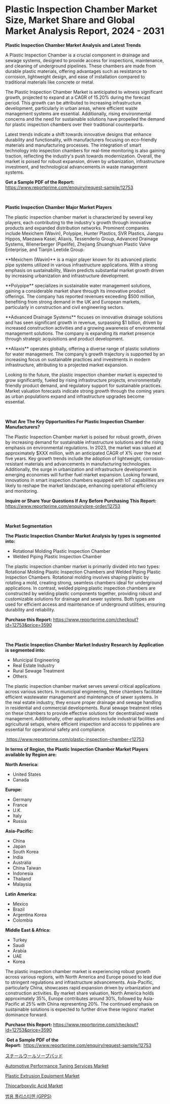 <p><h1>Plastic Inspection Chamber Market Size, Market Share and Global Market Analysis Report, 2024 - 2031</h1></p><p><strong>Plastic Inspection Chamber Market Analysis and Latest Trends</strong></p>
<p><p>A Plastic Inspection Chamber is a crucial component in drainage and sewage systems, designed to provide access for inspections, maintenance, and cleaning of underground pipelines. These chambers are made from durable plastic materials, offering advantages such as resistance to corrosion, lightweight design, and ease of installation compared to traditional materials like concrete or metal. </p><p>The Plastic Inspection Chamber Market is anticipated to witness significant growth, projected to expand at a CAGR of 15.20% during the forecast period. This growth can be attributed to increasing infrastructure development, particularly in urban areas, where efficient waste management systems are essential. Additionally, rising environmental concerns and the need for sustainable solutions have propelled the demand for plastic inspection chambers over their traditional counterparts. </p><p>Latest trends indicate a shift towards innovative designs that enhance durability and functionality, with manufacturers focusing on eco-friendly materials and manufacturing processes. The integration of smart technology into inspection chambers for real-time monitoring is also gaining traction, reflecting the industry's push towards modernization. Overall, the market is poised for robust expansion, driven by urbanization, infrastructure investment, and technological advancements in waste management systems.</p></p>
<p><strong>Get a Sample PDF of the Report:&nbsp;</strong> <a href="https://www.reportprime.com/enquiry/request-sample/12753">https://www.reportprime.com/enquiry/request-sample/12753</a></p>
<p>&nbsp;</p>
<p><strong>Plastic Inspection Chamber Major Market Players</strong></p>
<p><p>The plastic inspection chamber market is characterized by several key players, each contributing to the industry's growth through innovative products and expanded distribution networks. Prominent companies include Mexichem (Wavin), Polypipe, Hunter Plastics, SVR Plastics, Jiangsu Hippos, Maezawa Kasei, Aliaxis, Tessenderlo Group, Advanced Drainage Systems, Wienerberger (Pipelife), Zhejiang Shuanghuan Plastic Valve Enterprise, and Tianjin Leetide Group.</p><p>**Mexichem (Wavin)** is a major player known for its advanced plastic pipe systems utilized in various infrastructure applications. With a strong emphasis on sustainability, Wavin predicts substantial market growth driven by increasing urbanization and infrastructure development.</p><p>**Polypipe** specializes in sustainable water management solutions, gaining a considerable market share through its innovative product offerings. The company has reported revenues exceeding $500 million, benefiting from strong demand in the UK and European markets, particularly in construction and civil engineering sectors.</p><p>**Advanced Drainage Systems** focuses on innovative drainage solutions and has seen significant growth in revenue, surpassing $1 billion, driven by increased construction activities and a growing awareness of environmental management solutions. The company is expanding its market presence through strategic acquisitions and product development.</p><p>**Aliaxis** operates globally, offering a diverse range of plastic solutions for water management. The company’s growth trajectory is supported by an increasing focus on sustainable practices and investments in modern infrastructure, attributing to a projected market expansion.</p><p>Looking to the future, the plastic inspection chamber market is expected to grow significantly, fueled by rising infrastructure projects, environmentally friendly product demand, and regulatory support for sustainable practices. Market valuation forecasts indicate strong growth through the coming years as urban populations expand and infrastructure upgrades become essential.</p></p>
<p>&nbsp;</p>
<p><strong>What Are The Key Opportunities For Plastic Inspection Chamber Manufacturers?</strong></p>
<p><p>The Plastic Inspection Chamber market is poised for robust growth, driven by increasing demand for sustainable infrastructure solutions and the rising emphasis on environmental regulations. In 2023, the market was valued at approximately $XXX million, with an anticipated CAGR of X% over the next five years. Key growth trends include the adoption of lightweight, corrosion-resistant materials and advancements in manufacturing technologies. Additionally, the surge in urbanization and infrastructure development in emerging economies will further fuel market expansion. Looking forward, innovations in smart inspection chambers equipped with IoT capabilities are likely to reshape the market landscape, enhancing operational efficiency and monitoring.</p></p>
<p><strong>Inquire or Share Your Questions If Any Before Purchasing This Report:</strong> <a href="https://www.reportprime.com/enquiry/pre-order/12753">https://www.reportprime.com/enquiry/pre-order/12753</a></p>
<p>&nbsp;</p>
<p><strong>Market Segmentation</strong></p>
<p><strong>The Plastic Inspection Chamber Market Analysis by types is segmented into:</strong></p>
<p><ul><li>Rotational Molding Plastic Inspection Chamber</li><li>Welded Piping Plastic Inspection Chamber</li></ul></p>
<p><p>The plastic inspection chamber market is primarily divided into two types: Rotational Molding Plastic Inspection Chambers and Welded Piping Plastic Inspection Chambers. Rotational molding involves shaping plastic by rotating a mold, creating strong, seamless chambers ideal for underground applications. In contrast, welded piping plastic inspection chambers are constructed by welding plastic components together, providing robust and customizable solutions for drainage and sewer systems. Both types are used for efficient access and maintenance of underground utilities, ensuring durability and reliability.</p></p>
<p><strong>Purchase this Report:&nbsp;</strong><a href="https://www.reportprime.com/checkout?id=12753&price=3590">https://www.reportprime.com/checkout?id=12753&price=3590</a></p>
<p>&nbsp;</p>
<p><strong>The Plastic Inspection Chamber Market Industry Research by Application is segmented into:</strong></p>
<p><ul><li>Municipal Engineering</li><li>Real Estate Industry</li><li>Rural Sewage Treatment</li><li>Others</li></ul></p>
<p><p>The plastic inspection chamber market serves several critical applications across various sectors. In municipal engineering, these chambers facilitate efficient wastewater management and maintenance of sewer systems. In the real estate industry, they ensure proper drainage and sewage handling in residential and commercial developments. Rural sewage treatment relies on these chambers to provide effective solutions for decentralized waste management. Additionally, other applications include industrial facilities and agricultural setups, where efficient inspection and access to pipelines are essential for operational safety and compliance.</p></p>
<p><a href="https://www.reportprime.com/plastic-inspection-chamber-r12753">&nbsp;https://www.reportprime.com/plastic-inspection-chamber-r12753</a></p>
<p><strong>In terms of Region, the Plastic Inspection Chamber Market Players available by Region are:</strong></p>
<p>
    <p> <strong> North America: </strong>
        <ul>
            <li>United States</li>
            <li>Canada</li>
        </ul>
        </p> 
    <p> <strong> Europe: </strong>
        <ul>
            <li>Germany</li>
            <li>France</li>
            <li>U.K.</li>
            <li>Italy</li>
            <li>Russia</li>
        </ul>
        </p> 
    <p> <strong> Asia-Pacific: </strong>
        <ul>
            <li>China</li>
            <li>Japan</li>
            <li>South Korea</li>
            <li>India</li>
            <li>Australia</li>
            <li>China Taiwan</li>
            <li>Indonesia</li>
            <li>Thailand</li>
            <li>Malaysia</li>
        </ul>
        </p> 
    <p> <strong> Latin America: </strong>
        <ul>
            <li>Mexico</li>
            <li>Brazil</li>
            <li>Argentina Korea</li>
            <li>Colombia</li>
        </ul>
        </p> 
    <p> <strong> Middle East & Africa: </strong>
        <ul>
            <li>Turkey</li>
            <li>Saudi</li>
            <li>Arabia</li>
            <li>UAE</li>
            <li>Korea</li>
        </ul>
    </p>
    </p>
<p><p>The plastic inspection chamber market is experiencing robust growth across various regions, with North America and Europe poised to lead due to stringent regulations and infrastructure advancements. Asia-Pacific, particularly China, showcases rapid expansion driven by urbanization and construction activities. By market share valuation, North America holds approximately 35%, Europe contributes around 30%, followed by Asia-Pacific at 25% with China representing 20%. The continued emphasis on sustainable solutions is expected to further drive these regions’ market dominance forward.</p></p>
<p><strong>Purchase this Report: </strong><a href="https://www.reportprime.com/checkout?id=12753&price=3590">https://www.reportprime.com/checkout?id=12753&price=3590</a></p>
<p>&nbsp;<strong>Get a Sample PDF of the Report:&nbsp;&nbsp;</strong><a href="https://www.reportprime.com/enquiry/request-sample/12753">https://www.reportprime.com/enquiry/request-sample/12753</a></p>
<p><strong></strong></p>
<p><p><a href="https://medium.com/@jasminebabez/steel-wool-soap-pads-market-%E3%81%AF-%E3%82%B3%E3%82%B9%E3%83%88%E7%AE%A1%E7%90%86%E3%81%A8%E5%8A%B9%E7%8E%87%E5%90%91%E4%B8%8A%E3%82%92%E5%84%AA%E5%85%88%E3%81%97%E3%81%BE%E3%81%99-%E3%81%95%E3%82%89%E3%81%AB-%E5%A0%B1%E5%91%8A%E6%9B%B8%E3%81%AF%E5%B8%82%E5%A0%B4%E3%81%AE%E9%9C%80%E8%A6%81%E9%9D%A2%E3%81%A8%E4%BE%9B%E7%B5%A6%E9%9D%A2%E3%81%AE%E4%B8%A1%E6%96%B9%E3%82%92%E3%82%AB%E3%83%90%E3%83%BC%E3%81%97%E3%81%A6%E3%81%84%E3%81%BE%E3%81%99-steel-wool-soap-a98e76826b78">スチールウールソープパッド</a></p><p><a href="https://medium.com/@kellygordon08/global-automotive-performance-tuning-services-market-size-is-expected-to-experience-a-cagr-of-4-7-ae90e0d795c5">Automotive Performance Tuning Services Market</a></p><p><a href="https://github.com/Annahawkins697/Market-Research-Report-List-1/blob/main/plastic-extrusion-equipment-market.md">Plastic Extrusion Equipment Market</a></p><p><a href="https://www.linkedin.com/pulse/thiocarboxylic-acid-market-global-trends-forecast-2024-2031-lpxcf?trackingId=gWr3hZFwSgqPtxTtuiFYfg%3D%3D">Thiocarboxylic Acid Market</a></p><p><a href="https://medium.com/@duncanbolton68/%EC%84%B8%EA%B3%84-general-purpose-polystyrene-gpps-market-%EC%9D%80-2024%EC%97%90%EC%84%9C-2031%EB%A1%9C-%EC%97%B0%ED%8F%89%EA%B7%A0-%EC%A6%9D%EA%B0%80%EC%9C%A8%EC%9D%84-%EB%B3%B4%EC%9D%BC-%EA%B2%83%EC%9C%BC%EB%A1%9C-%EC%98%88%EC%83%81%EB%90%A9%EB%8B%88%EB%8B%A4-bb953bb5da1a">범용 폴리스티렌 (GPPS)</a></p></p>